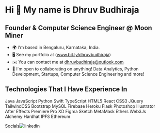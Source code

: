 # Hi 👋 My name is Dhruv Budhiraja
## Founder & Computer Science Engineer @ Moon Miner
* 🌍  I'm based in Bengaluru, Karnataka, India. <br>
* 🖥️  See my portfolio at (www.bit.ly/dhruvbudhiraja) <br>
* ✉️  You can contact me at dhruvbudhiraja@outlook.com <br>
* 🤝  I'm open to collaborating on anything! Data Analytics, Python Development, Startups, Computer Science Engineering and more! <br>

## Technologies That I Have Experience In
Java JavaScript Python Swift TypeScript HTML5 React CSS3 JQuery TailwindCSS Bootstrap MySQL Firebase Heroku Flask Photoshop Illustrator After Effects Premiere Pro XD Figma Sketch MetaMask Ethers Web3Js Alchemy Hardhat IPFS Ethereum

Socials![linkedin](https://user-images.githubusercontent.com/125951266/236615767-f5d0b58f-bc55-44be-8ce8-dad2da36baaa.png|width=100)

   
